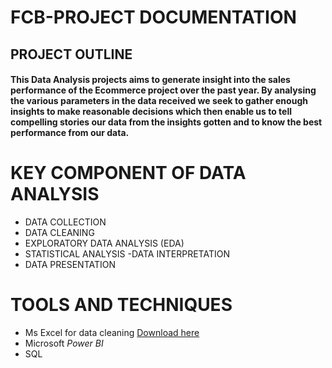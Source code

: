 # FCB-PROJECT DOCUMENTATION
## PROJECT OUTLINE
#### This Data Analysis projects aims to generate insight into the sales performance of the Ecommerce project over the past year. By analysing the various parameters in the data received we seek to gather enough insights to make reasonable decisions which then enable us to tell compelling stories our data from the insights gotten and to know the best performance from our data.

# KEY COMPONENT OF DATA ANALYSIS
 - DATA COLLECTION
 - DATA CLEANING
 - EXPLORATORY DATA ANALYSIS (EDA)
 - STATISTICAL ANALYSIS
 -DATA INTERPRETATION
 - DATA PRESENTATION

# TOOLS AND TECHNIQUES
- Ms Excel for data cleaning [Download here](https://microsoft.com)
- Microsoft *Power BI*
- SQL
